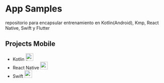 # App Samples
repositorio para encapsular entrenamiento en Kotlin(Android), Kmp, React Native, Swift y Flutter

###

<h2 align="left">Projects Mobile</h2>
<ul>
  <li>
    Kotlin
    <img src="https://cdn.simpleicons.org/kotlin/7F52FF" height="24" alt="kotlin logo"  />
  </li>
  <li>
    React Native
    <img src="https://cdn.simpleicons.org/react/61DAFB" height="24" alt="react native logo"  />
  </li>
  <li>
    Swift
    <img src="https://cdn.simpleicons.org/swift/F05138" height="24" alt="swift logo"  />
  </li>
</ul>
